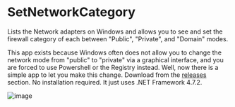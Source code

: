 # SetNetworkCategory
Lists the Network adapters on Windows and allows you to see and set the firewall category of each between "Public", "Private", and "Domain" modes.

This app exists because Windows often does not allow you to change the network mode from "public" to "private" via a graphical interface, and you are forced to use Powershell or the Registry instead.  Well, now there is a simple app to let you make this change.  Download from the [releases](https://github.com/bp2008/SetNetworkCategory/releases) section.  No installation required.  It just uses .NET Framework 4.7.2.

![image](https://github.com/bp2008/SetNetworkCategory/assets/5639911/a97f3ea9-50fc-43bb-a210-c6d0657cda30)
